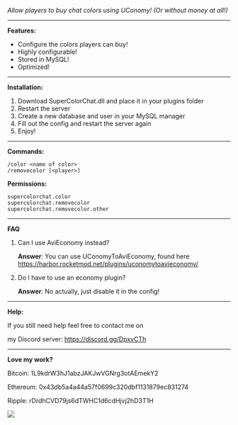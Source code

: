 *Allow players to buy chat colors using UConomy! (Or without money at all!)*

---

**Features:**

* Configure the colors players can buy!
* Highly configurable!
* Stored in MySQL!
* Optimized!

---

**Installation:**

1. Download SuperColorChat.dll and place it in your plugins folder
2. Restart the server
3. Create a new database and user in your MySQL manager
4. Fill out the config and restart the server again
5. Enjoy!

---

**Commands:**

	/color <name of color>
	/removecolor [<player>]

**Permissions:**
	
	supercolorchat.color
	supercolorchat.removecolor
	supercolorchat.removecolor.other
	
---

**FAQ**

1. Can I use AviEconomy instead?

	**Answer**: You can use UConomyToAviEconomy, found here
   https://harbor.rocketmod.net/plugins/uconomytoavieconomy/

2. Do I have to use an economy plugin?

	**Answer**: No actually, just disable it in the config!
   
---

**Help:**

If you still need help feel free to contact me on

my Discord server: https://discord.gg/DpxvCTh

---	

**Love my work?**

Bitcoin: 1L9kdrW3hJ1abzJAKJwVGNrg3otAEmekY2

Ethereum: 0x43db5a4a44a57f0699c320dbf1131879ec831274

Ripple: rDrdhCVD79js6dTWHC1d6cdHjvj2hD3T1H

[![](https://www.paypalobjects.com/webstatic/en_US/btn/btn_donate_cc_147x47.png)](https://www.paypal.com/cgi-bin/webscr?cmd=_s-xclick&hosted_button_id=7QEHYC457X5SW)
